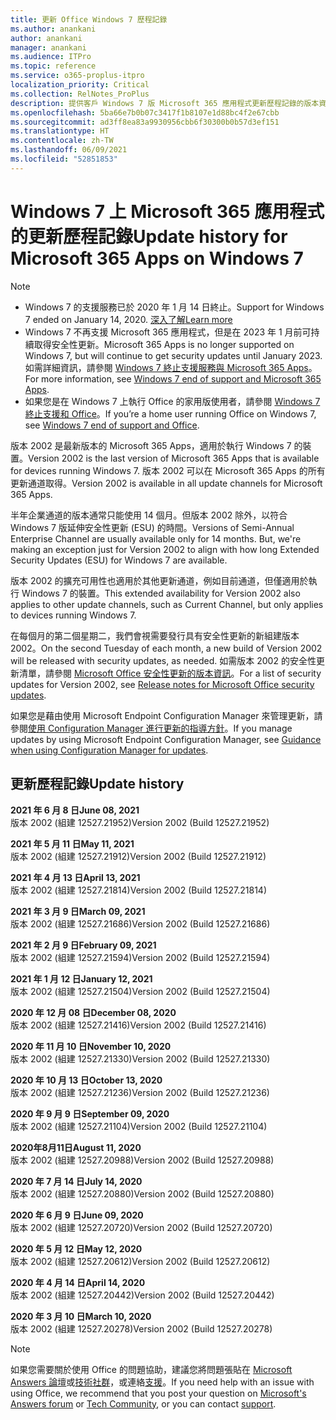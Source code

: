 ```yaml
---
title: 更新 Office Windows 7 歷程記錄
ms.author: anankani
author: anankani
manager: anankani
ms.audience: ITPro
ms.topic: reference
ms.service: o365-proplus-itpro
localization_priority: Critical
ms.collection: RelNotes_ProPlus
description: 提供客戶 Windows 7 版 Microsoft 365 應用程式更新歷程記錄的版本資訊
ms.openlocfilehash: 5ba66e7b0b07c3417f1b8107e1d88bc4f2e67cbb
ms.sourcegitcommit: ad3ff8ea83a9930956cbb6f30300b0b57d3ef151
ms.translationtype: HT
ms.contentlocale: zh-TW
ms.lasthandoff: 06/09/2021
ms.locfileid: "52851853"
---
```

# <a name="update-history-for-microsoft-365-apps-on-windows-7"></a><span data-ttu-id="d952e-103">Windows 7 上 Microsoft 365 應用程式的更新歷程記錄</span><span class="sxs-lookup"><span data-stu-id="d952e-103">Update history for Microsoft 365 Apps on Windows 7</span></span> 

 > [!NOTE]
>
>- <span data-ttu-id="d952e-104">Windows 7 的支援服務已於 2020 年 1 月 14 日終止。</span><span class="sxs-lookup"><span data-stu-id="d952e-104">Support for Windows 7 ended on January 14, 2020.</span></span> [<span data-ttu-id="d952e-105">深入了解</span><span class="sxs-lookup"><span data-stu-id="d952e-105">Learn more</span></span>](https://www.microsoft.com/microsoft-365/windows/end-of-windows-7-support)
>- <span data-ttu-id="d952e-106">Windows 7 不再支援 Microsoft 365 應用程式，但是在 2023 年 1 月前可持續取得安全性更新。</span><span class="sxs-lookup"><span data-stu-id="d952e-106">Microsoft 365 Apps is no longer supported on Windows 7, but will continue to get security updates until January 2023.</span></span> <span data-ttu-id="d952e-107">如需詳細資訊，請參閱 [ Windows 7 終止支援服務與 Microsoft 365 Apps](/DeployOffice/endofsupport/windows-7-support)。</span><span class="sxs-lookup"><span data-stu-id="d952e-107">For more information, see [Windows 7 end of support and Microsoft 365 Apps](/DeployOffice/endofsupport/windows-7-support).</span></span>
>- <span data-ttu-id="d952e-108">如果您是在 Windows 7 上執行 Office 的家用版使用者，請參閱 [Windows 7 終止支援和 Office](https://support.microsoft.com/office/78f20fab-b57b-44d7-8368-06a8493f3cb9)。</span><span class="sxs-lookup"><span data-stu-id="d952e-108">If you’re a home user running Office on Windows 7, see [Windows 7 end of support and Office](https://support.microsoft.com/office/78f20fab-b57b-44d7-8368-06a8493f3cb9).</span></span>

<span data-ttu-id="d952e-109">版本 2002 是最新版本的 Microsoft 365 Apps，適用於執行 Windows 7 的裝置。</span><span class="sxs-lookup"><span data-stu-id="d952e-109">Version 2002 is the last version of Microsoft 365 Apps that is available for devices running Windows 7.</span></span> <span data-ttu-id="d952e-110">版本 2002 可以在 Microsoft 365 Apps 的所有更新通道取得。</span><span class="sxs-lookup"><span data-stu-id="d952e-110">Version 2002 is available in all update channels for Microsoft 365 Apps.</span></span>

<span data-ttu-id="d952e-p104">半年企業通道的版本通常只能使用 14 個月。但版本 2002 除外，以符合 Windows 7 版延伸安全性更新 (ESU) 的時間。</span><span class="sxs-lookup"><span data-stu-id="d952e-p104">Versions of Semi-Annual Enterprise Channel are usually available only for 14 months. But, we're making an exception just for Version 2002 to align with how long Extended Security Updates (ESU) for Windows 7 are available.</span></span>

<span data-ttu-id="d952e-113">版本 2002 的擴充可用性也適用於其他更新通道，例如目前通道，但僅適用於執行 Windows 7 的裝置。</span><span class="sxs-lookup"><span data-stu-id="d952e-113">This extended availability for Version 2002 also applies to other update channels, such as Current Channel, but only applies to devices running Windows 7.</span></span>

<span data-ttu-id="d952e-114">在每個月的第二個星期二，我們會視需要發行具有安全性更新的新組建版本 2002。</span><span class="sxs-lookup"><span data-stu-id="d952e-114">On the second Tuesday of each month, a new build of Version 2002 will be released with security updates, as needed.</span></span> <span data-ttu-id="d952e-115">如需版本 2002 的安全性更新清單，請參閱 [Microsoft Office 安全性更新的版本資訊](microsoft365-apps-security-updates.md)。</span><span class="sxs-lookup"><span data-stu-id="d952e-115">For a list of security updates for Version 2002, see [Release notes for Microsoft Office security updates](microsoft365-apps-security-updates.md).</span></span>

<span data-ttu-id="d952e-116">如果您是藉由使用 Microsoft Endpoint Configuration Manager 來管理更新，請參閱[使用 Configuration Manager 進行更新的指導方針](/deployoffice/endofsupport/windows-7-support#guidance-when-using-configuration-manager-for-updates)。</span><span class="sxs-lookup"><span data-stu-id="d952e-116">If you manage updates by using Microsoft Endpoint Configuration Manager, see [Guidance when using Configuration Manager for updates](/deployoffice/endofsupport/windows-7-support#guidance-when-using-configuration-manager-for-updates).</span></span>


## <a name="update-history"></a><span data-ttu-id="d952e-117">更新歷程記錄</span><span class="sxs-lookup"><span data-stu-id="d952e-117">Update history</span></span>

[//]: # (DO NOT REMOVE)

<span data-ttu-id="d952e-119">**2021 年 6 月 8 日**</span><span class="sxs-lookup"><span data-stu-id="d952e-119">**June 08, 2021**</span></span><br/>
<span data-ttu-id="d952e-120">版本 2002 (組建 12527.21952)</span><span class="sxs-lookup"><span data-stu-id="d952e-120">Version 2002 (Build 12527.21952)</span></span><br/>

<span data-ttu-id="d952e-121">**2021 年 5 月 11 日**</span><span class="sxs-lookup"><span data-stu-id="d952e-121">**May 11, 2021**</span></span><br/>
<span data-ttu-id="d952e-122">版本 2002 (組建 12527.21912)</span><span class="sxs-lookup"><span data-stu-id="d952e-122">Version 2002 (Build 12527.21912)</span></span><br/>

<span data-ttu-id="d952e-123">**2021 年 4 月 13 日**</span><span class="sxs-lookup"><span data-stu-id="d952e-123">**April 13, 2021**</span></span><br/>
<span data-ttu-id="d952e-124">版本 2002 (組建 12527.21814)</span><span class="sxs-lookup"><span data-stu-id="d952e-124">Version 2002 (Build 12527.21814)</span></span><br/>

<span data-ttu-id="d952e-125">**2021 年 3 月 9 日**</span><span class="sxs-lookup"><span data-stu-id="d952e-125">**March 09, 2021**</span></span><br/>
<span data-ttu-id="d952e-126">版本 2002 (組建 12527.21686)</span><span class="sxs-lookup"><span data-stu-id="d952e-126">Version 2002 (Build 12527.21686)</span></span><br/>

<span data-ttu-id="d952e-127">**2021 年 2 月 9 日**</span><span class="sxs-lookup"><span data-stu-id="d952e-127">**February 09, 2021**</span></span><br/>
<span data-ttu-id="d952e-128">版本 2002 (組建 12527.21594)</span><span class="sxs-lookup"><span data-stu-id="d952e-128">Version 2002 (Build 12527.21594)</span></span><br/>

<span data-ttu-id="d952e-129">**2021 年 1 月 12 日**</span><span class="sxs-lookup"><span data-stu-id="d952e-129">**January 12, 2021**</span></span><br/>
<span data-ttu-id="d952e-130">版本 2002 (組建 12527.21504)</span><span class="sxs-lookup"><span data-stu-id="d952e-130">Version 2002 (Build 12527.21504)</span></span><br/>

<span data-ttu-id="d952e-131">**2020 年 12 月 08 日**</span><span class="sxs-lookup"><span data-stu-id="d952e-131">**December 08, 2020**</span></span><br/>
<span data-ttu-id="d952e-132">版本 2002 (組建 12527.21416)</span><span class="sxs-lookup"><span data-stu-id="d952e-132">Version 2002 (Build 12527.21416)</span></span><br/>

<span data-ttu-id="d952e-133">**2020 年 11 月 10 日**</span><span class="sxs-lookup"><span data-stu-id="d952e-133">**November 10, 2020**</span></span><br/>
<span data-ttu-id="d952e-134">版本 2002 (組建 12527.21330)</span><span class="sxs-lookup"><span data-stu-id="d952e-134">Version 2002 (Build 12527.21330)</span></span><br/>

<span data-ttu-id="d952e-135">**2020 年 10 月 13 日**</span><span class="sxs-lookup"><span data-stu-id="d952e-135">**October 13, 2020**</span></span><br/>
<span data-ttu-id="d952e-136">版本 2002 (組建 12527.21236)</span><span class="sxs-lookup"><span data-stu-id="d952e-136">Version 2002 (Build 12527.21236)</span></span><br/>

<span data-ttu-id="d952e-137">**2020 年 9 月 9 日**</span><span class="sxs-lookup"><span data-stu-id="d952e-137">**September 09, 2020**</span></span><br/>
<span data-ttu-id="d952e-138">版本 2002 (組建 12527.21104)</span><span class="sxs-lookup"><span data-stu-id="d952e-138">Version 2002 (Build 12527.21104)</span></span><br/>

<span data-ttu-id="d952e-139">**2020年8月11日**</span><span class="sxs-lookup"><span data-stu-id="d952e-139">**August 11, 2020**</span></span><br/>
<span data-ttu-id="d952e-140">版本 2002 (組建 12527.20988)</span><span class="sxs-lookup"><span data-stu-id="d952e-140">Version 2002 (Build 12527.20988)</span></span><br/>

<span data-ttu-id="d952e-141">**2020 年 7 月 14 日**</span><span class="sxs-lookup"><span data-stu-id="d952e-141">**July 14, 2020**</span></span><br/>
<span data-ttu-id="d952e-142">版本 2002 (組建 12527.20880)</span><span class="sxs-lookup"><span data-stu-id="d952e-142">Version 2002 (Build 12527.20880)</span></span><br/>

<span data-ttu-id="d952e-143">**2020 年 6 月 9 日**</span><span class="sxs-lookup"><span data-stu-id="d952e-143">**June 09, 2020**</span></span><br/>
<span data-ttu-id="d952e-144">版本 2002 (組建 12527.20720)</span><span class="sxs-lookup"><span data-stu-id="d952e-144">Version 2002 (Build 12527.20720)</span></span><br/>

<span data-ttu-id="d952e-145">**2020 年 5 月 12 日**</span><span class="sxs-lookup"><span data-stu-id="d952e-145">**May 12, 2020**</span></span><br/>
<span data-ttu-id="d952e-146">版本 2002 (組建 12527.20612)</span><span class="sxs-lookup"><span data-stu-id="d952e-146">Version 2002 (Build 12527.20612)</span></span><br/>

<span data-ttu-id="d952e-147">**2020 年 4 月 14 日**</span><span class="sxs-lookup"><span data-stu-id="d952e-147">**April 14, 2020**</span></span><br/>
<span data-ttu-id="d952e-148">版本 2002 (組建 12527.20442)</span><span class="sxs-lookup"><span data-stu-id="d952e-148">Version 2002 (Build 12527.20442)</span></span><br/>

<span data-ttu-id="d952e-149">**2020 年 3 月 10 日**</span><span class="sxs-lookup"><span data-stu-id="d952e-149">**March 10, 2020**</span></span><br/>
<span data-ttu-id="d952e-150">版本 2002 (組建 12527.20278)</span><span class="sxs-lookup"><span data-stu-id="d952e-150">Version 2002 (Build 12527.20278)</span></span><br/>




> [!NOTE]
> <span data-ttu-id="d952e-151">如果您需要關於使用 Office 的問題協助，建議您將問題張貼在 [Microsoft Answers 論壇](https://answers.microsoft.com/)或[技術社群](https://techcommunity.microsoft.com/)，或連絡[支援](https://support.microsoft.com/contactus)。</span><span class="sxs-lookup"><span data-stu-id="d952e-151">If you need help with an issue with using Office, we recommend that you post your question on [Microsoft's Answers forum](https://answers.microsoft.com/) or [Tech Community](https://techcommunity.microsoft.com/), or you can contact [support](https://support.microsoft.com/contactus).</span></span>